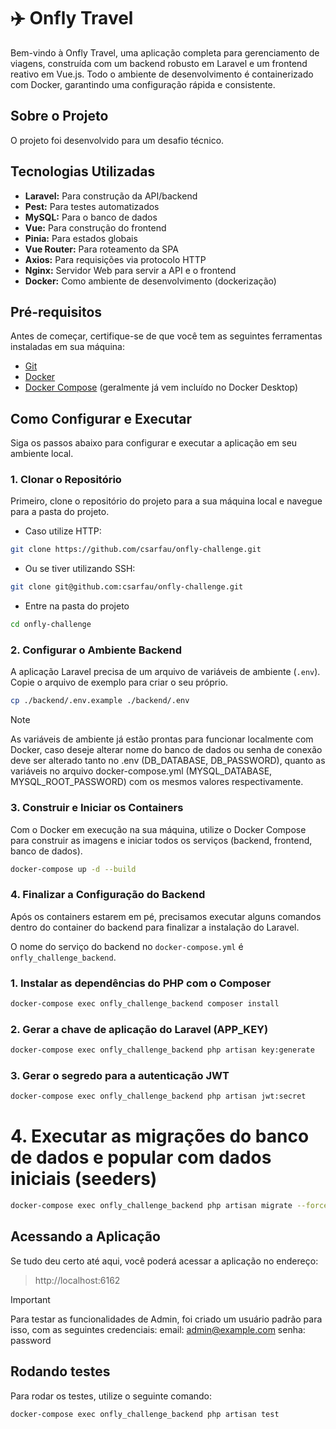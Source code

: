 # ✈️ Onfly Travel

Bem-vindo à Onfly Travel, uma aplicação completa para gerenciamento de viagens, construída com um backend robusto em Laravel e um frontend reativo em Vue.js. Todo o ambiente de desenvolvimento é containerizado com Docker, garantindo uma configuração rápida e consistente.

## Sobre o Projeto

O projeto foi desenvolvido para um desafio técnico.

## Tecnologias Utilizadas

* **Laravel:** Para construção da API/backend
* **Pest:** Para testes automatizados
* **MySQL:** Para o banco de dados
* **Vue:** Para construção do frontend
* **Pinia:** Para estados globais
* **Vue Router:** Para roteamento da SPA
* **Axios:** Para requisições via protocolo HTTP
* **Nginx:** Servidor Web para servir a API e o frontend
* **Docker:** Como ambiente de desenvolvimento (dockerização)

## Pré-requisitos

Antes de começar, certifique-se de que você tem as seguintes ferramentas instaladas em sua máquina:

* [Git](https://git-scm.com/)
* [Docker](https://www.docker.com/products/docker-desktop/)
* [Docker Compose](https://docs.docker.com/compose/install/) (geralmente já vem incluído no Docker Desktop)

## Como Configurar e Executar

Siga os passos abaixo para configurar e executar a aplicação em seu ambiente local.

### 1. Clonar o Repositório

Primeiro, clone o repositório do projeto para a sua máquina local e navegue para a pasta do projeto.

- Caso utilize HTTP:
```bash
git clone https://github.com/csarfau/onfly-challenge.git
```

- Ou se tiver utilizando SSH:
```bash
git clone git@github.com:csarfau/onfly-challenge.git
```

- Entre na pasta do projeto
```bash
cd onfly-challenge
```

### 2. Configurar o Ambiente Backend

A aplicação Laravel precisa de um arquivo de variáveis de ambiente (`.env`). Copie o arquivo de exemplo para criar o seu próprio.

```bash
cp ./backend/.env.example ./backend/.env
```

> [!NOTE]
> As variáveis de ambiente já estão prontas para funcionar localmente com Docker, caso deseje alterar nome do banco de dados ou senha de conexão
> deve ser alterado tanto no .env (DB_DATABASE, DB_PASSWORD), quanto as variáveis no arquivo docker-compose.yml (MYSQL_DATABASE, MYSQL_ROOT_PASSWORD) com os mesmos valores respectivamente.

### 3. Construir e Iniciar os Containers

Com o Docker em execução na sua máquina, utilize o Docker Compose para construir as imagens e iniciar todos os serviços (backend, frontend, banco de dados).

```bash
docker-compose up -d --build
```

### 4. Finalizar a Configuração do Backend

Após os containers estarem em pé, precisamos executar alguns comandos dentro do container do backend para finalizar a instalação do Laravel.

O nome do serviço do backend no `docker-compose.yml` é `onfly_challenge_backend`.

### 1. Instalar as dependências do PHP com o Composer
```bash
docker-compose exec onfly_challenge_backend composer install
```

### 2. Gerar a chave de aplicação do Laravel (APP_KEY)
```bash
docker-compose exec onfly_challenge_backend php artisan key:generate
```

### 3. Gerar o segredo para a autenticação JWT
```bash
docker-compose exec onfly_challenge_backend php artisan jwt:secret
```

# 4. Executar as migrações do banco de dados e popular com dados iniciais (seeders)
```bash
docker-compose exec onfly_challenge_backend php artisan migrate --force --seed
```

## Acessando a Aplicação

Se tudo deu certo até aqui, você poderá acessar a aplicação no endereço:
> http://localhost:6162 

> [!IMPORTANT]
> Para testar as funcionalidades de Admin, foi criado um usuário padrão para isso, com as seguintes credenciais:
> email: admin@example.com
> senha: password

## Rodando testes
Para rodar os testes, utilize o seguinte comando:
```bash
docker-compose exec onfly_challenge_backend php artisan test
```
